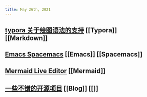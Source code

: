 ```yaml
---
title: May 26th, 2021
---
```


## [typora 关于绘图语法的支持](https://support.typora.io/Draw-Diagrams-With-Markdown/) [[Typora]] [[Markdown]]
## [Emacs Spacemacs](https://github.com/emacs-china/Spacemacs-rocks) [[Emacs]] [[Spacemacs]]
## [Mermaid Live Editor](https://mermaid-js.github.io/mermaid-live-editor/#/edit/eyJjb2RlIjoiZ3JhcGggVERcbiAgICBBW0NocmlzdG1hc10gLS0-fEdldCBtb25leXwgQihHbyBzaG9wcGluZylcbiAgICBCIC0tPiBDe0xldCBtZSB0aGlua31cbiAgICBDIC0tPnxPbmV8IERbTGFwdG9wXVxuICAgIEMgLS0-fFR3b3wgRVtpUGhvbmVdXG4gICAgQyAtLT58VGhyZWV8IEZbZmE6ZmEtY2FyIENhcl0iLCJtZXJtYWlkIjp7InRoZW1lIjoiZGVmYXVsdCJ9LCJ1cGRhdGVFZGl0b3IiOmZhbHNlfQ) [[Mermaid]]
## [一些不错的开源项目](https://lutaonan.com/blog/my-oss-donation-budget/) [[Blog]] [[]]
